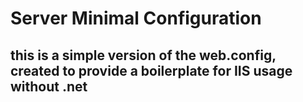# Server Minimal Configuration
## this is a simple version of the web.config, created to provide a boilerplate for IIS usage without .net


